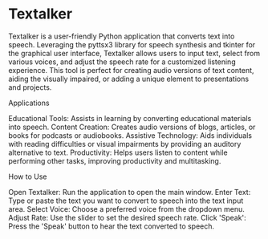# Textalker
Textalker is a user-friendly Python application that converts text into speech.
Leveraging the pyttsx3 library for speech synthesis and tkinter for the graphical user interface, Textalker allows users to input text, select from various voices, and adjust the speech rate for a customized listening experience. 
This tool is perfect for creating audio versions of text content, aiding the visually impaired, or adding a unique element to presentations and projects.


Applications

Educational Tools: Assists in learning by converting educational materials into speech.
Content Creation: Creates audio versions of blogs, articles, or books for podcasts or audiobooks.
Assistive Technology: Aids individuals with reading difficulties or visual impairments by providing an auditory alternative to text.
Productivity: Helps users listen to content while performing other tasks, improving productivity and multitasking.


How to Use

Open Textalker: Run the application to open the main window.
Enter Text: Type or paste the text you want to convert to speech into the text input area.
Select Voice: Choose a preferred voice from the dropdown menu.
Adjust Rate: Use the slider to set the desired speech rate.
Click 'Speak': Press the 'Speak' button to hear the text converted to speech.
